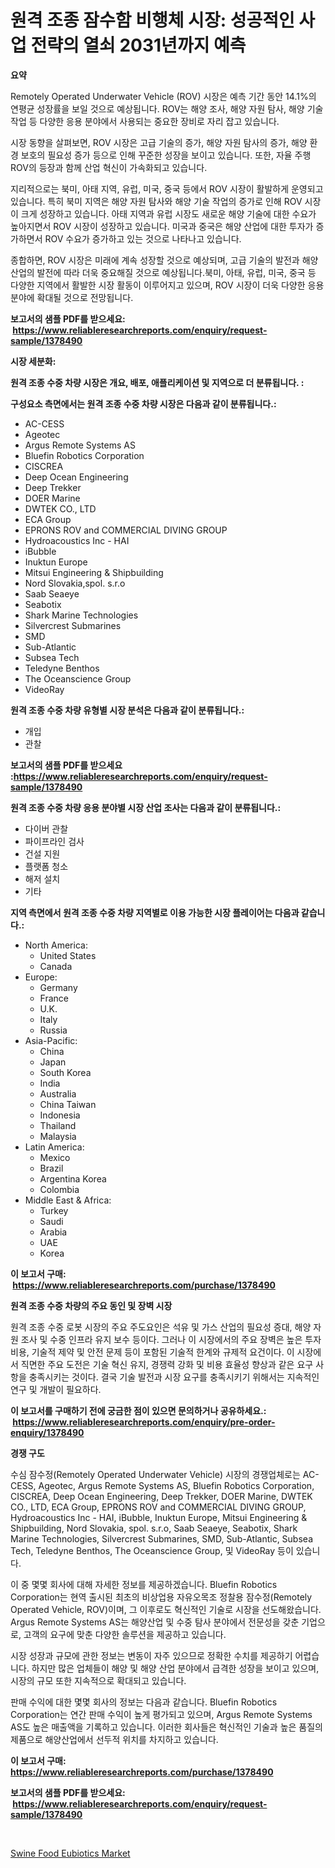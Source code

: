 <p><h1>원격 조종 잠수함 비행체 시장: 성공적인 사업 전략의 열쇠 2031년까지 예측</h1></p><p><strong>요약</strong></p>
<p><p>Remotely Operated Underwater Vehicle (ROV) 시장은 예측 기간 동안 14.1%의 연평균 성장률을 보일 것으로 예상됩니다. ROV는 해양 조사, 해양 자원 탐사, 해양 기술 작업 등 다양한 응용 분야에서 사용되는 중요한 장비로 자리 잡고 있습니다. </p><p>시장 동향을 살펴보면, ROV 시장은 고급 기술의 증가, 해양 자원 탐사의 증가, 해양 환경 보호의 필요성 증가 등으로 인해 꾸준한 성장을 보이고 있습니다. 또한, 자율 주행 ROV의 등장과 함께 산업 혁신이 가속화되고 있습니다.</p><p>지리적으로는 북미, 아태 지역, 유럽, 미국, 중국 등에서 ROV 시장이 활발하게 운영되고 있습니다. 특히 북미 지역은 해양 자원 탐사와 해양 기술 작업의 증가로 인해 ROV 시장이 크게 성장하고 있습니다. 아태 지역과 유럽 시장도 새로운 해양 기술에 대한 수요가 높아지면서 ROV 시장이 성장하고 있습니다. 미국과 중국은 해양 산업에 대한 투자가 증가하면서 ROV 수요가 증가하고 있는 것으로 나타나고 있습니다.</p><p>종합하면, ROV 시장은 미래에 계속 성장할 것으로 예상되며, 고급 기술의 발전과 해양 산업의 발전에 따라 더욱 중요해질 것으로 예상됩니다.북미, 아태, 유럽, 미국, 중국 등 다양한 지역에서 활발한 시장 활동이 이루어지고 있으며, ROV 시장이 더욱 다양한 응용 분야에 확대될 것으로 전망됩니다.</p></p>
<p><strong>보고서의 샘플 PDF를 받으세요: &nbsp;<a href="https://www.reliableresearchreports.com/enquiry/request-sample/1378490">https://www.reliableresearchreports.com/enquiry/request-sample/1378490</a></strong></p>
<p><strong>시장 세분화:</strong></p>
<p><strong> 원격 조종 수중 차량 시장은 개요, 배포, 애플리케이션 및 지역으로 더 분류됩니다. :</strong></p>
<p><strong>구성요소 측면에서는 원격 조종 수중 차량 시장은 다음과 같이 분류됩니다.:</strong></p>
<p><ul><li>AC-CESS</li><li>Ageotec</li><li>Argus Remote Systems AS</li><li>Bluefin Robotics Corporation</li><li>CISCREA</li><li>Deep Ocean Engineering</li><li>Deep Trekker</li><li>DOER Marine</li><li>DWTEK CO., LTD</li><li>ECA Group</li><li>EPRONS ROV and COMMERCIAL DIVING GROUP</li><li>Hydroacoustics Inc - HAI</li><li>iBubble</li><li>Inuktun Europe</li><li>Mitsui Engineering & Shipbuilding</li><li>Nord Slovakia,spol. s.r.o</li><li>Saab Seaeye</li><li>Seabotix</li><li>Shark Marine Technologies</li><li>Silvercrest Submarines</li><li>SMD</li><li>Sub-Atlantic</li><li>Subsea Tech</li><li>Teledyne Benthos</li><li>The Oceanscience Group</li><li>VideoRay</li></ul></p>
<p><strong> 원격 조종 수중 차량 유형별 시장 분석은 다음과 같이 분류됩니다.:</strong></p>
<p><ul><li>개입</li><li>관찰</li></ul></p>
<p><strong>보고서의 샘플 PDF를 받으세요 :<a href="https://www.reliableresearchreports.com/enquiry/request-sample/1378490">https://www.reliableresearchreports.com/enquiry/request-sample/1378490</a></strong></p>
<p><strong> 원격 조종 수중 차량 응용 분야별 시장 산업 조사는 다음과 같이 분류됩니다.:</strong></p>
<p><ul><li>다이버 관찰</li><li>파이프라인 검사</li><li>건설 지원</li><li>플랫폼 청소</li><li>해저 설치</li><li>기타</li></ul></p>
<p><strong>지역 측면에서 원격 조종 수중 차량 지역별로 이용 가능한 시장 플레이어는 다음과 같습니다.:</strong></p>
<p><ul>
    <li>
        North America:
        <ul>
            <li>United States</li>
            <li>Canada</li>
        </ul>
    </li>
    <li>
        Europe:
        <ul>
            <li>Germany</li>
            <li>France</li>
            <li>U.K.</li>
            <li>Italy</li>
            <li>Russia</li>
        </ul>
    </li>
    <li>
        Asia-Pacific:
        <ul>
            <li>China</li>
            <li>Japan</li>
            <li>South Korea</li>
            <li>India</li>
            <li>Australia</li>
            <li>China Taiwan</li>
            <li>Indonesia</li>
            <li>Thailand</li>
            <li>Malaysia</li>
        </ul>
    </li>
    <li>
        Latin America:
        <ul>
            <li>Mexico</li>
            <li>Brazil</li>
            <li>Argentina Korea</li>
            <li>Colombia</li>
        </ul>
    </li>
    <li>
        Middle East & Africa:
        <ul>
            <li>Turkey</li>
            <li>Saudi</li>
            <li>Arabia</li>
            <li>UAE</li>
            <li>Korea</li>
        </ul>
    </li>
    </ul></p>
<p><strong>이 보고서 구매: &nbsp;<a href="https://www.reliableresearchreports.com/purchase/1378490">https://www.reliableresearchreports.com/purchase/1378490</a></strong></p>
<p><strong>원격 조종 수중 차량의 주요 동인 및 장벽 시장</strong></p>
<p><p>원격 조종 수중 로봇 시장의 주요 주도요인은 석유 및 가스 산업의 필요성 증대, 해양 자원 조사 및 수중 인프라 유지 보수 등이다. 그러나 이 시장에서의 주요 장벽은 높은 투자 비용, 기술적 제약 및 안전 문제 등이 포함된 기술적 한계와 규제적 요건이다. 이 시장에서 직면한 주요 도전은 기술 혁신 유지, 경쟁력 강화 및 비용 효율성 향상과 같은 요구 사항을 충족시키는 것이다. 결국 기술 발전과 시장 요구를 충족시키기 위해서는 지속적인 연구 및 개발이 필요하다.</p></p>
<p><strong>이 보고서를 구매하기 전에 궁금한 점이 있으면 문의하거나 공유하세요.: &nbsp;<a href="https://www.reliableresearchreports.com/enquiry/pre-order-enquiry/1378490">https://www.reliableresearchreports.com/enquiry/pre-order-enquiry/1378490</a></strong></p>
<p><strong>경쟁 구도</strong></p>
<p><p>수심 잠수정(Remotely Operated Underwater Vehicle) 시장의 경쟁업체로는 AC-CESS, Ageotec, Argus Remote Systems AS, Bluefin Robotics Corporation, CISCREA, Deep Ocean Engineering, Deep Trekker, DOER Marine, DWTEK CO., LTD, ECA Group, EPRONS ROV and COMMERCIAL DIVING GROUP, Hydroacoustics Inc - HAI, iBubble, Inuktun Europe, Mitsui Engineering & Shipbuilding, Nord Slovakia, spol. s.r.o, Saab Seaeye, Seabotix, Shark Marine Technologies, Silvercrest Submarines, SMD, Sub-Atlantic, Subsea Tech, Teledyne Benthos, The Oceanscience Group, 및 VideoRay 등이 있습니다.</p><p>이 중 몇몇 회사에 대해 자세한 정보를 제공하겠습니다. Bluefin Robotics Corporation는 현역 출시된 최초의 비상업용 자유오목조 정찰용 잠수정(Remotely Operated Vehicle, ROV)이며, 그 이후로도 혁신적인 기술로 시장을 선도해왔습니다.  Argus Remote Systems AS는 해양산업 및 수중 탐사 분야에서 전문성을 갖춘 기업으로, 고객의 요구에 맞춘 다양한 솔루션을 제공하고 있습니다.</p><p>시장 성장과 규모에 관한 정보는 변동이 자주 있으므로 정확한 수치를 제공하기 어렵습니다. 하지만 많은 업체들이 해양 및 해양 산업 분야에서 급격한 성장을 보이고 있으며, 시장의 규모 또한 지속적으로 확대되고 있습니다.</p><p>판매 수익에 대한 몇몇 회사의 정보는 다음과 같습니다. Bluefin Robotics Corporation는 연간 판매 수익이 높게 평가되고 있으며, Argus Remote Systems AS도 높은 매출액을 기록하고 있습니다. 이러한 회사들은 혁신적인 기술과 높은 품질의 제품으로 해양산업에서 선두적 위치를 차지하고 있습니다.</p></p>
<p><strong>이 보고서 구매: &nbsp; <a href="https://www.reliableresearchreports.com/purchase/1378490">https://www.reliableresearchreports.com/purchase/1378490</a></strong></p>
<p><strong>보고서의 샘플 PDF를 받으세요: &nbsp;<a href="https://www.reliableresearchreports.com/enquiry/request-sample/1378490">https://www.reliableresearchreports.com/enquiry/request-sample/1378490</a></strong><strong></strong></p>
<p>&nbsp;</p>
<p><p><a href="https://github.com/Glendatilghmankmgz0rbhwpy/Market-Research-Report-List-1/blob/main/swine-food-eubiotics-market.md">Swine Food Eubiotics Market</a></p></p>